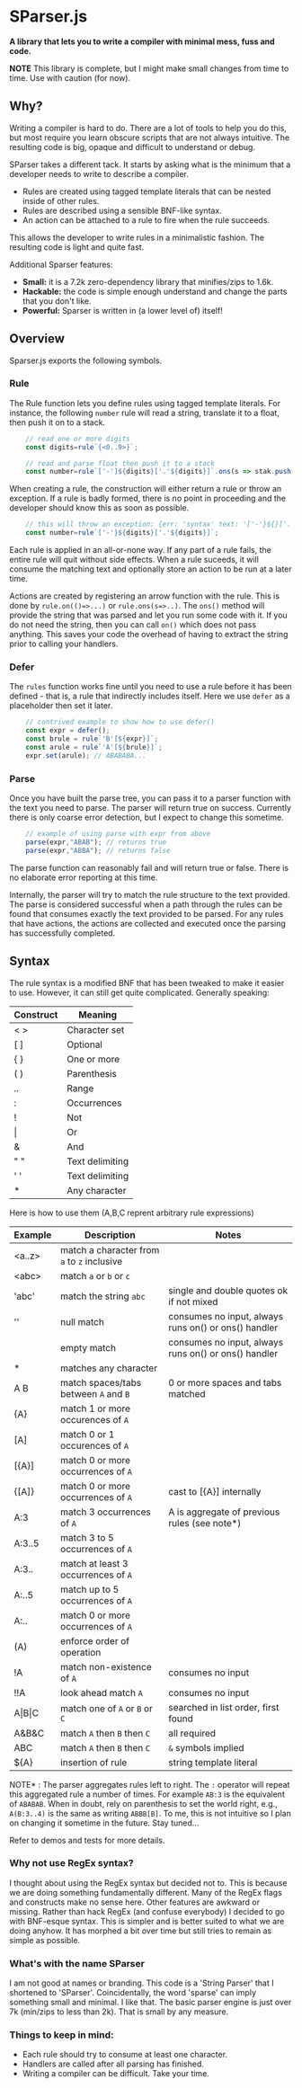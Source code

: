 # **SParser.js**
**A library that lets you to write a compiler with minimal mess, fuss and code.**

**NOTE** This library is complete, but I might make small changes from time to time. Use with caution (for now).

## Why?
Writing a compiler is hard to do. There are a lot of tools to help you do this, but most require you learn obscure scripts that are not always intuitive. The resulting code is big, opaque and difficult to understand or debug.

SParser takes a different tack. It starts by asking what is the minimum that a developer needs to write to describe a compiler.

- Rules are created using tagged template literals that can be nested inside of other rules.
- Rules are described using a sensible BNF-like syntax.
- An action can be attached to a rule to fire when the rule succeeds.

This allows the developer to write rules in a minimalistic fashion. The resulting code is light and quite fast.

Additional Sparser features:

- **Small:** it is a 7.2k zero-dependency library that minifies/zips to 1.6k.
- **Hackable:** the code is simple enough understand and change the parts that you don't like.
- **Powerful:** Sparser is written in (a lower level of) itself!

## Overview
Sparser.js exports the following symbols.

### Rule
The Rule function lets you define rules using tagged template literals. For instance, the following `number` rule will read a string, translate it to a float, then push it on to a stack.

```javascript
	// read one or more digits
	const digits=rule`{<0..9>}`;

	// read and parse float then push it to a stack
	const number=rule`['-']${digits}['.'${digits}]`.ons(s => stak.push(parseFloat(s)) );
```

When creating a rule, the construction will either return a rule or throw an exception. If a rule is badly formed, there is no point in proceeding and the developer should know this as soon as possible.

```javascript
	// this will throw an exception: {err: 'syntax' text: '['-'}${}['.'${}]'}
	const number=rule`['-'}${digits}['.'${digits}]`;
```

Each rule is applied in an all-or-none way. If any part of a rule fails, the entire rule will quit without side effects. When a rule suceeds, it will consume the matching text and optionally store an action to be run at a later time.

Actions are created by registering an arrow function with the rule. This is done by `rule.on(()=>...)` or `rule.ons(s=>..)`. The `ons()` method will provide the string that was parsed and let you run some code with it. If you do not need the string, then you can call `on()` which does not pass anything. This saves your code the overhead of having to extract the string prior to calling your handlers.

### Defer
The `rules` function works fine until you need to use a rule before it has been defined - that is, a rule that indirectly includes itself. Here we use `defer` as a placeholder then set it later.

```javascript
	// contrived example to show how to use defer()
	const expr = defer();
	const brule = rule`'B'[${expr}]`;
	const arule = rule`'A'[${brule}]`;
	expr.set(arule); // ABABABA...
```

### Parse
Once you have built the parse tree, you can pass it to a parser function with the text you need to parse. The parser will return true on success. Currently there is only coarse error detection, but I expect to change this sometime.

```javascript
	// example of using parse with expr from above
	parse(expr,"ABAB"); // returns true
	parse(expr,"ABBA"); // returns false
```

The parse function can reasonably fail and will return true or false. There is no elaborate error reporting at this time.

Internally, the parser will try to match the rule structure to the text provided. The parse is considered successful when a path through the rules can be found that consumes exactly the text provided to be parsed. For any rules that have actions, the actions are collected and executed once the parsing has successfully completed.

## Syntax
The rule syntax is a modified BNF that has been tweaked to make it easier to use. However, it can still get quite complicated. Generally speaking:

| Construct | Meaning |
| --------- | ------- |
| \< \> | Character set |
| [ ] | Optional |
| { } | One or more |
| ( ) | Parenthesis |
| .. | Range |
| : | Occurrences |
| ! | Not |
| \| | Or |
| & | And |
| " " | Text delimiting |
| ' ' | Text delimiting |
| * | Any character |

Here is how to use them (A,B,C reprent arbitrary rule expressions)

| Example | Description | Notes |
| ------- | ----------- | ----- |
| \<a..z\> | match a character from `a` to `z` inclusive | |
| \<abc\> | match `a` or `b` or  `c` | |
| 'abc' | match the string `abc` | single and double quotes ok if not mixed |
| '' | null match | consumes no input, always runs on() or ons() handler  |
| | empty match | consumes no input, always runs on() or ons() handler  |
| * | matches any character | |
| A B | match spaces/tabs between `A` and `B` | 0 or more spaces and tabs matched |
| {A} | match 1 or more occurences of `A` | |
| [A] | match 0 or 1 occurences of `A` | |
| [{A}] | match 0 or more occurrences of `A` | |
| {[A]} | match 0 or more occurrences of `A` | cast to [{A}] internally |
| A:3 | match 3 occurrences of `A` | A is aggregate of previous rules (see note*) |
| A:3..5 | match 3 to 5 occurrences of `A` | |
| A:3.. | match at least 3 occurrences of `A` | |
| A:..5 | match up to 5 occurrences of `A` | |
| A:.. | match 0 or more occurrences of `A` | |
| (A) | enforce order of operation | |
| !A | match non-existence of `A` | consumes no input |
| !!A | look ahead match `A` | consumes no input |
| A\|B\|C | match one of `A` or `B` or `C` | searched in list order, first found |
| A&B&C | match `A` then `B` then `C` | all required|
| ABC | match `A` then `B` then `C` | `&` symbols implied |
| ${A} | insertion of rule | string template literal |

NOTE* : The parser aggregates rules left to right. The `:` operator will repeat this aggregated rule a number of times. For example `AB:3` is the equivalent of `ABABAB`. When in doubt, rely on parenthesis to set the world right, e.g., `A(B:3..4)` is the same as writing `ABBB[B]`.  To me, this is not intuitive so I plan on changing it sometime in the future. Stay tuned...

Refer to demos and tests for more details.

### Why not use RegEx syntax?
I thought about using the RegEx syntax but decided not to. This is because we are doing something fundamentally different. Many of the RegEx flags and constructs make no sense here. Other features are awkward or missing. Rather than hack RegEx (and confuse everybody) I decided to go with BNF-esque syntax. This is simpler and is better suited to what we are doing anyhow. It has morphed a bit over time but still tries to remain as simple as possible.

### What's with the name SParser
I am not good at names or branding. This code is a 'String Parser' that I shortened to 'SParser'. Coincidentally, the word 'sparse' can imply something small and minimal. I like that. The basic parser engine is just over 7k (min/zips to less than 2k). That is small by any measure.

### Things to keep in mind:
- Each rule should try to consume at least one character.
- Handlers are called after all parsing has finished.
- Writing a compiler can be difficult. Take your time.